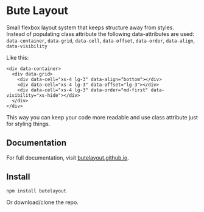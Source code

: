 # Bute Layout

Small flexbox layout system that keeps structure away from styles.  
Instead of populating class attribute the following data-attributes are used:  
`data-container`, `data-grid`, `data-cell`, `data-offset`, `data-order`, `data-align`, `data-visibility`

Like this:
~~~~
<div data-container>
  <div data-grid>
    <div data-cell="xs-4 lg-3" data-align="bottom"></div>
    <div data-cell="xs-4 lg-3" data-offset="lg-3"></div>
    <div data-cell="xs-4 lg-3" data-order="md-first" data-visibility="xs-hide"></div>
  </div>
</div>
~~~~
This way you can keep your code more readable and use class attribute just for styling things.

## Documentation

For full documentation, visit [butelayout.github.io](https://butelayout.github.io/).

## Install

```sh
npm install butelayout
```

Or download/clone the repo.
